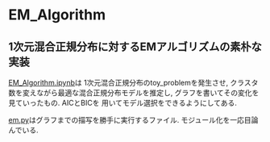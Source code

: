 # EM_Algorithm
## 1次元混合正規分布に対するEMアルゴリズムの素朴な実装
[EM_Algorithm.ipynb](https://github.com/sasakamamori/asobiba/blob/master/EM_Algorithm/EM_Algorithm.ipynb)は
1次元混合正規分布のtoy_problemを発生させ, クラスタ数を変えながら最適な混合正規分布モデルを推定し, グラフを書いてその変化を見ていったもの. AICとBICを
用いてモデル選択をできるようにしてある.

[em.py](https://github.com/sasakamamori/asobiba/blob/master/EM_Algorithm/em.py)はグラフまでの描写を勝手に実行するファイル.
モジュール化を一応目論んでいる.
